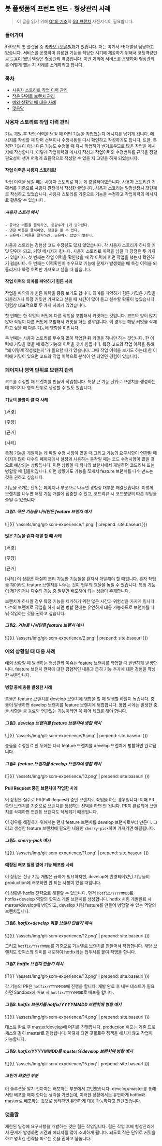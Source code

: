 ## 봇 플랫폼의 프런트 엔드 - 형상관리 사례
> 이 글을 읽기 위해 <a href="https://git-scm.com/book/ko/v1/Git%EC%9D%98-%EA%B8%B0%EC%B4%88" target="_blank">Git의 기초</a>와 <a href="https://git-scm.com/book/ko/v1/Git-%EB%B8%8C%EB%9E%9C%EC%B9%98" target="_blank">Git 브랜치</a> 사전지식이 필요합니다.

### 들어가며
카카오의 봇 플랫폼 중 <a href="https://i.kakao.com/" target="_blank">카카오 i 오픈빌더</a>가 있습니다. 저는 여기서 FE개발을 담당하고 있습니다. 서비스를 운영하며 유용한 기능을 적당한 시기에 제공하기 위해서 코딩역량만큼 도움이 됐던 역량은 형상관리 역량입니다. 이번 기회에 서비스를 운영하며 형상관리를 어떻게 했는 지 사례를 소개하려고 합니다.

### 목차
- [사용자 스토리로 작업 이력 관리](#사용자-스토리로-작업-이력-관리)
- [작은 단위로 브랜치 관리](#작은-단위로-브랜치-관리)
- [예외 상황일 때 대응 사례](#예외-상황일-때-대응-사례)
- [맺음말](#맺음말)

### 사용자 스토리로 작업 이력 관리
기능 개발 후 작업 이력을 남길 때 어떤 기능을 작업했는지 메시지를 남기게 됩니다. 메시지를 작성할 때 단어 선택이나 수정내용을 다시 확인하고 작성하기도 합니다. 또한, 특정한 기능이 아닌 다른 기능도 수정할 때 다시 작업하기 번거로우므로 많은 작업을 메시지에 작성합니다. 이렇게 작업이력의 메시지 작성과 작업이력의 수정범위를 규칙을 정할 필요성이 생겨 어떻게 효율적으로 작성할 수 있을 지 고민을 하게 되었습니다.

#### 작업 이력은 사용자 스토리로!
작업 이력을 남길 때는 사용자 스토리로 하는 게 효율적이였습니다. 사용자 스토리란 기획서를 기준으로 사용자 관점에서 작성한 글입니다. 사용자 스토리는 일정산정시 첫단계로 작성하고 있었습니다. 사용자 스토리를 기준으로 기능을 수정하고 작업이력의 메시지로 활용할 수 있습니다.

##### 사용자 스토리 예시
```
- 좋아요 버튼을 클릭하면, 공감수가 1개 증가한다.
- 댓글 버튼을 클릭하면, 댓글을 볼 수 있다.
- 공유하기 버튼을 클릭하면, 공유하기 팝업이 열린다.
```

사용자 스토리는 경험상 코드 수정량도 많지 않았습니다. 각 사용자 스토리가 하나의 커밋 단위가 되고, 커밋 메시지가 됩니다. 사용자 스토리로 이력을 남길 때 장점은 두 가지가 있습니다. 첫 번째는 작업 이력을 확인했을 때 각 이력에 어떤 작업을 했는지 확인하기 쉽습니다. 두 번째는 이력확인이 쉬우므로 기능에 문제가 발생했을 때 특정 이력을 되돌리거나 특정 이력만 가져오고 싶을 때 쉽습니다.

#### 작업 이력의 의미를 파악하기 힘든 사례
작업을 파악하기 힘든 이력을 종종 보기도 합니다. 의미를 파악하기 힘든 커밋은 커밋을 되돌리거나 특정 커밋만 가져오고 싶을 때 시간이 많이 들고 실수할 확률이 높았습니다. 경험상 대표적으로 두 가지 사례가 있었습니다. 

첫 번째는 한 작업의 커밋에 다른 작업을 포함해서 커밋하는 것입니다. 코드의 양이 많지 않아 작업이 다른 커밋에 포함해서 커밋을 하는 경우입니다. 이 경우는 해당 커밋을 삭제하고 싶을 때 다른 기능에 영향을 미칩니다.

두 번째는 사용자 스토리를 무수히 많이 작업한 뒤 커밋을 하나만 하는 것입니다. 한 이력에 커밋을 했을 때 특정 기능의 이력을 찾기 힘듭니다. 특정 코드의 작업 이력을 통해 "왜 이렇게 작성했는지"가 필요할 때가 있습니다. 그때 작업 이력을 보기도 하는데 한 이력에 커밋이 있으면 코드와 작업 이력으로 분석이 안 되었던 경험이 있습니다.

### 페이지나 영역 단위로 브랜치 관리
코드를 수정할 때 브랜치를 만들어 작업합니다. 특정 큰 기능 단위로 브랜치를 생성하는 데 페이지나 영역 단위로 생성할 수 있도 있습니다.

#### 기능의 볼륨이 클 때 사례
[배경]

[주장]

[근거]

[사례]

특정 기능을 개발하는 데 파일 수정 사항이 많을 때 그리고 기능의 요구사항이 연관된 페이지가 많아 다수의 페이지에서 설정과 사용하는 동작일 때는 코드 수정사항이 많을 것으로 예상되는 상황입니다. 이런 상황일 때 하나의 브랜치에서 개발하면 코드리뷰 또는 병합할 때 힘들어집니다. 이런 상황에도 기능을 쪼개서 feature 브랜치를 다수 만드는 것을 권하고 싶습니다.

기능을 쪼개는 단위는 페이지나 부문으로 나누면 경험상 대부분 해결됐습니다. 이렇게 브랜치를 나누면 해당 기능 개발에 집중할 수 있고, 코드리뷰 시 코드분량의 따른 부담을 줄일 수 있습니다.

##### 그림1. 작은 기능을 나눠만든 feature 브랜치 예시
![]({{ '/assets/img/git-scm-experience/1.png' | prepend: site.baseurl }})

#### 많은 기능을 혼자 개발 할 때 사례
[배경]

[주장]

[근거]

[사례]
이 상황은 확실히 분리 가능한 기능들을 혼자서 개발해야 할 때입니다. 혼자 작업을 하더라도 feature 브랜치를 나누는 것이 업무의 효율을 높일 수 있습니다. 특정 기능이 제거되거나 다수의 기능 중 일부만 배포해야 되는 상황이 존재합니다.

브랜치가 하나일 경우 특정 기능을 제거하기 위한 많은 시간과 위험성을 가지게 됩니다. 다수의 브랜치로 작업을 하게 되면 병합 전에는 유연하게 대응 가능하므로 브랜치를 나눠 작업하는 것을 권하고 싶습니다.

##### 그림2. 기능을 나눠만든 feature 브랜치 예시
![]({{ '/assets/img/git-scm-experience/2.png' | prepend: site.baseurl }})

### 예외 상황일 때 대응 사례
예외 상황일 때 발생하는 형상관리 이슈는 feature 브랜치를 작업할 때 빈번하게 발생합니다. feature 브랜치 전략에 대한 경험적인 내용과 급히 기능 추가에 대한 경험을 작성한 부분입니다.

#### 병합 중에 충돌 발생한 사례
충돌은 feature 브랜치를 develop 브랜치에 병합을 할 때 발생할 확률이 높습니다. 충돌이 발생하면 develop 브랜치를 feature 브랜치에 병합합니다.
병합 시에는 발생한 충돌 사항들 중 동료와 연관있는 기능이라면 꼭 페어 체크를 해야 합니다.

##### 그림3. develop 브랜치를 feature 브랜치에 병합 예시
![]({{ '/assets/img/git-scm-experience/9.png' | prepend: site.baseurl }})<br>

충돌을 수정완료 한 뒤에는 다시 feature 브랜치를 develop 브랜치에 병합하면 완료됩니다.

##### 그림4. feature 브랜치를 develop 브랜치에 병합 예시
![]({{ '/assets/img/git-scm-experience/10.png' | prepend: site.baseurl }})

#### Pull Request 중인 브랜치에 작업한 사례
이 상황은 실수로 PR(Pull Request) 중인 브랜치로 작업을 하는 경우입니다. 이때 PR 중인 브랜치를 기준으로 브랜치를 생성하는 선택을 하면 안 됩니다. PR이 완료되어 브랜치를 삭제하면 연관된 브랜치도 삭제되기 때문입니다.

이 경우를 해결하기 위해서는 먼저 feature 브랜치를 develop 브랜치로부터 만든다. 그리고 생성한 feature 브랜치에 필요한 내용만 `cherry-pick`하여 가져가면 해결됩니다.

##### 그림5. cherry-pick 예시
![]({{ '/assets/img/git-scm-experience/11.png' | prepend: site.baseurl }})

#### 예정된 배포 일정 앞에 기능 배포한 사례
이 상황은 신규 기능 개발은 급하게 필요하지만, develop에 반영되어있던 기능들이 production에 배포하면 안 되는 사항이 있을 때입니다.

이 상황은 hotfix 전략으로 해결할 수 있습니다. 먼저 `hotfix/YYYYMMDD`로 hotfix+develop 역할의 핫픽스 개발 브랜치를 생성합니다. hotfix 처럼 개발완료 시 master/develop에 병합되고, develop 처럼 feature를 만들어 병합할 수 있는 역할의 브랜치입니다. 

##### 그림6. hotfix+develop 역할 브랜치 만들기 예시
![]({{ '/assets/img/git-scm-experience/12.png' | prepend: site.baseurl }})<br>

그리고 `hotfix/YYYYMMDD`를 기준으로 기능별로 브랜치를 만들어서 작업합니다. 해당 브랜치도 핫픽스의 의미를 내포하여 hotfix라는 접두사를 붙여 작명을 합니다.

##### 그림7. hotfix 브랜치 만들기 예시
![]({{ '/assets/img/git-scm-experience/13.png' | prepend: site.baseurl }})<br>

각 기능의 PR은 `hotfix/YYYYMMDD`에 진행을 합니다. 개발 완료 후 내부 테스트가 필요하면 Sandbox에 배포 시 `hotfix/YYYYMMDD`로 배포를 합니다. 

##### 그림8. hotfix 브랜치를 hotfix/YYYYMMDD 브랜치에 병합 예시
![]({{ '/assets/img/git-scm-experience/14.png' | prepend: site.baseurl }})<br>

테스트 완료 후 master/develop에 머지를 진행합니다. production 배포는 기존 프로세스와 같이 master로 진행합니다. 이렇게 되면 깃플로우 정책을 해치지 않고 작업이 가능합니다.

##### 그림9. hotfix/YYYYMMDD를 master와 develop 브랜치에 병합 예시
![]({{ '/assets/img/git-scm-experience/15.png' | prepend: site.baseurl }})

##### 고민이 되었던 부분
이 솔루션을 알기 전까지는 배포하는 부분에서 고민했습니다. develop/master를 통해서만 배포를 해야 한다는 생각을 가졌는데,
이러한 상황에서는 유연하게 hotfix와 master로 배포하는 것으로 정리하면 유연하게 대응 가능하다고 판단했습니다.

### 맺음말
제한된 일정에 요구사항을 개발하는 것은 힘든 작업입니다. 힘든 작업 후에 형상관리에서 문제가 발생하면 시간과 에너지를 많이 소비하게 됩니다. 되도록 작은 단위로 커밋을 하고 명확한 전략을 따르는 것을 권하고 싶습니다.